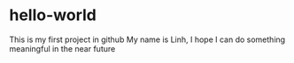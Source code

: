 # hello-world
This is my first project in github
My name is Linh, I hope I can do something meaningful in the near future
